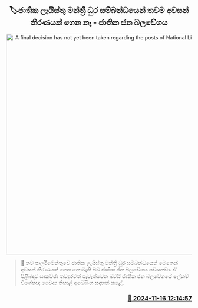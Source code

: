 <p align='center'><b><h2 align='center' title='A final decision has not yet been taken regarding the posts of National List MPs - NPP'>🏷ජාතික ලැයිස්තු මන්ත්‍රී ධුර සම්බන්ධයෙන් තවම අවසන් තීරණයක් ගෙන නෑ - ජාතික ජන බලවේගය</h2></b></p>
<p align='center'><img src='https://helakuru.sgp1.cdn.digitaloceanspaces.com/esana/images/lib/npp-399388.jpg' width='600' alt='A final decision has not yet been taken regarding the posts of National List MPs - NPP'></p>

>📝 නව පාර්ලිමේන්තුවේ ජාතික ලැයිස්තු මන්ත්‍රී ධුර සම්බන්ධයෙන් මෙතෙක් අවසන් තීරණයක් ගෙන නොමැති බව ජාතික ජන බලවේගය පවසනවා.
ඒ පිළිබඳව සාකච්ඡා තවදුරටත් පැවැත්වෙන බවයි ජාතික ජන බලවේගයේ ලේකම් විශේෂඥ වෛද්‍ය නිහාල් අබේසිංහ සඳහන් කළේ.


<h3 align='right'><a href='https://www.helakuru.lk/esana/p/105113/'>📅 2024-11-16 12:14:57</a></h3>
